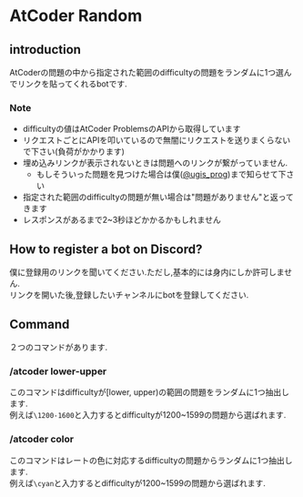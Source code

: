 # AtCoder Random

## introduction
AtCoderの問題の中から指定された範囲のdifficultyの問題をランダムに1つ選んでリンクを貼ってくれるbotです.  
### Note
- difficultyの値はAtCoder ProblemsのAPIから取得しています
- リクエストごとにAPIを叩いているので無闇にリクエストを送りまくらないで下さい(負荷がかかります)
- 埋め込みリンクが表示されないときは問題へのリンクが繋がっていません.
    - もしそういった問題を見つけた場合は僕(<a href=https://twitter.com/ugis_prog>@ugis_prog</a>)まで知らせて下さい
- 指定された範囲のdifficultyの問題が無い場合は"問題がありません"と返ってきます
- レスポンスがあるまで2~3秒ほどかかるかもしれません 

## How to register a bot on Discord?
僕に登録用のリンクを聞いてください.ただし,基本的には身内にしか許可しません.  
リンクを開いた後,登録したいチャンネルにbotを登録してください.  

## Command
２つのコマンドがあります.
### /atcoder lower-upper
このコマンドはdifficultyが[lower, upper)の範囲の問題をランダムに1つ抽出します.  
例えば`\1200-1600`と入力するとdifficultyが1200~1599の問題から選ばれます.  

### /atcoder color
このコマンドはレートの色に対応するdifficultyの問題からランダムに1つ抽出します.  
例えば`\cyan`と入力するとdifficultyが1200~1599の問題から選ばれます.  

